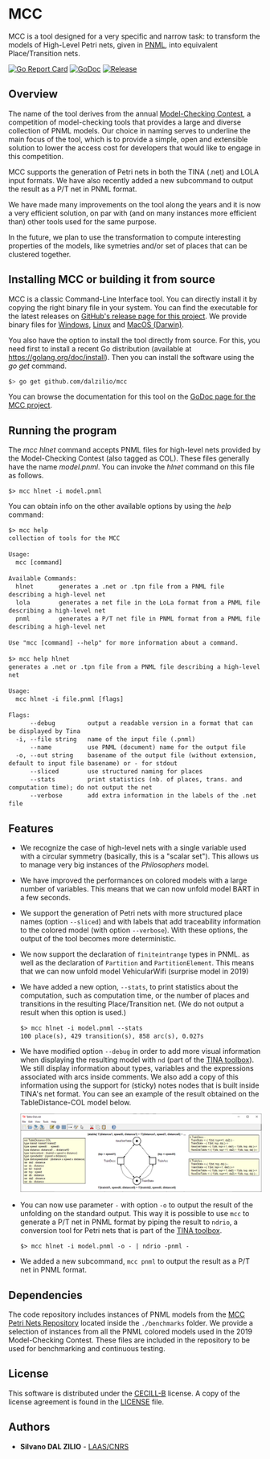 # MCC

MCC is a tool designed for a very specific and narrow task: to transform the
models of High-Level Petri nets, given in [PNML](http://www.pnml.org/), into
equivalent Place/Transition nets.

[![Go Report Card](https://goreportcard.com/badge/github.com/dalzilio/mcc)](https://goreportcard.com/report/github.com/dalzilio/mcc)
[![GoDoc](https://godoc.org/github.com/dalzilio/mcc?status.svg)](https://godoc.org/github.com/dalzilio/mcc)
[![Release](https://img.shields.io/github/v/release/dalzilio/mcc)](https://github.com/dalzilio/mcc/releases)

## Overview

The name of the tool derives from the annual [Model-Checking
Contest](https://mcc.lip6.fr/), a competition of model-checking tools that
provides a large and diverse collection of PNML models. Our choice in naming
serves to underline the main focus of the tool, which is to provide a simple,
open and extensible solution to lower the access cost for developers that would
like to engage in this competition.

MCC supports the generation of Petri nets in both the TINA (.net) and LOLA input
formats. We have also recently added a new subcommand to output the result as a
P/T net in PNML format.

We have made many improvements on the tool along the years and it is now a very
efficient solution, on par with (and on many instances more efficient than)
other tools used for the same purpose.

In the future, we plan to use the transformation to compute interesting
properties of the models, like symetries and/or set of places that can be
clustered together.

## Installing MCC or building it from source

MCC is a classic Command-Line Interface tool. You can directly install it by
copying the right binary file in your system. You can find the executable for
the latest releases on [GitHub's release page for this
project](https://github.com/dalzilio/mcc/releases). We provide binary files for
[Windows](https://github.com/dalzilio/mcc/releases/download/v1.0.0/mcc.exe),
[Linux](https://github.com/dalzilio/mcc/releases/download/v1.0.0/mcc-linux) and
[MacOS
(Darwin)](https://github.com/dalzilio/mcc/releases/download/v1.0.0/mcc-darwin).

You also have the option to install the tool directly from source. For this, you
need first to install a recent Go distribution (available at
<https://golang.org/doc/install>). Then you can install the software using the
*go get* command.

```bash
$> go get github.com/dalzilio/mcc
```

You can browse the documentation for this tool on the [GoDoc page for the MCC
project](https://godoc.org/github.com/dalzilio/mcc).

## Running the program

The *mcc hlnet* command accepts PNML files for high-level nets provided by the
Model-Checking Contest (also tagged as COL). These files generally have the name
*model.pnml*. You can invoke the *hlnet* command on this file as follows.

```text
$> mcc hlnet -i model.pnml
```

You can obtain info on the other available options by using the *help* command:

```text
$> mcc help
collection of tools for the MCC

Usage:
  mcc [command]

Available Commands:
  hlnet       generates a .net or .tpn file from a PNML file describing a high-level net
  lola        generates a net file in the LoLa format from a PNML file describing a high-level net
  pnml        generates a P/T net file in PNML format from a PNML file describing a high-level net

Use "mcc [command] --help" for more information about a command.

$> mcc help hlnet
generates a .net or .tpn file from a PNML file describing a high-level net

Usage:
  mcc hlnet -i file.pnml [flags]

Flags:
      --debug         output a readable version in a format that can be displayed by Tina
  -i, --file string   name of the input file (.pnml)
      --name          use PNML (document) name for the output file
  -o, --out string    basename of the output file (without extension, default to input file basename) or - for stdout
      --sliced        use structured naming for places
      --stats         print statistics (nb. of places, trans. and computation time); do not output the net
      --verbose       add extra information in the labels of the .net file
```

## Features

* We recognize the case of high-level nets with a single variable used with a
  circular symmetry (basically, this is a "scalar set"). This allows us to
  manage very big instances of the *Philosophers* model.

* We have improved the performances on colored models with a large number of
  variables. This means that we can now unfold model BART in a few seconds.

* We support the generation of Petri nets with more structured place names
  (option ```--sliced```) and with labels that add traceability information to
  the colored model (with option ```--verbose```). With these options, the output
  of the tool becomes more deterministic.

* We now support the declaration of ```finiteintrange``` types in PNML. as well
  as the declaration of ```Partition``` and ```PartitionElement```. This means
  that we can now unfold model VehicularWifi (surprise model in 2019)

* We have added a new option, ```--stats```, to print statistics about the
  computation, such as computation time, or the number of places and transitions
  in the resulting Place/Transition net. (We do not output a result when this
  option is used.)

  ```text
  $> mcc hlnet -i model.pnml --stats
  100 place(s), 429 transition(s), 858 arc(s), 0.027s
  ```
  
* We have modified option ```--debug``` in order to add more visual information
  when displaying the resulting model with ```nd``` (part of the [TINA
  toolbox](http://projects.laas.fr/tina/home.php)). We still display information
  about types, variables and the expressions associated with arcs inside
  comments. We also add a copy of this information using the support for
  (sticky) notes nodes that is built inside TINA's net format. You can see an
  example of the result obtained on the TableDistance-COL model below.
  
  ![TableDistance-COL model in nd](./docs/nd.png)

* You can now use parameter ```-``` with option ```-o``` to output the result of
  the unfolding on the standard output. This way it is possible to use ```mcc```
  to generate a P/T net in PNML format by piping the result to ```ndrio```, a
  conversion tool for Petri nets  that is part of the [TINA
  toolbox](http://projects.laas.fr/tina/home.php).

  ```text
  $> mcc hlnet -i model.pnml -o - | ndrio -pnml -
  ```

* We added a new subcommand, ```mcc pnml``` to output the result as a P/T net in
  PNML format.

## Dependencies

The code repository includes instances of PNML models from the [MCC Petri Nets
Repository](https://pnrepository.lip6.fr/) located inside the ```./benchmarks```
folder. We provide a selection of instances from all the PNML colored models
used in the 2019 Model-Checking Contest. These files are included in the
repository to be used for benchmarking and continuous testing.

## License

This software is distributed under the [CECILL-B](http://www.cecill.info)
license. A copy of the license agreement is found in the [LICENSE](./LICENSE)
file.

## Authors

* **Silvano DAL ZILIO** -  [LAAS/CNRS](https://www.laas.fr/)
